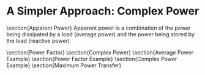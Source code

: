 # A Simpler Approach: Complex Power


\section{Apparent Power}
Apparent power is a combination of the power being dissipated by a load (average power) and the power being stored by the load (reactive power)

\section{Power Factor}
\section{Complex Power}
\section{Average Power Example}
\section{Power Factor Example}
\section{Complex Power Example}
\section{Maximum Power Transfer}
